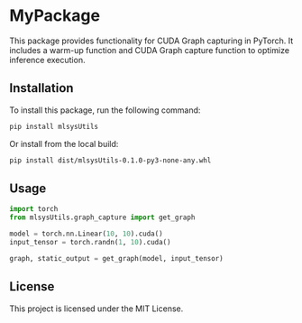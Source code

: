 # MyPackage

This package provides functionality for CUDA Graph capturing in PyTorch. It includes a warm-up function and CUDA Graph capture function to optimize inference execution.

## Installation

To install this package, run the following command:

```sh
pip install mlsysUtils
```

Or install from the local build:

```sh
pip install dist/mlsysUtils-0.1.0-py3-none-any.whl
```

## Usage

```python
import torch
from mlsysUtils.graph_capture import get_graph

model = torch.nn.Linear(10, 10).cuda()
input_tensor = torch.randn(1, 10).cuda()

graph, static_output = get_graph(model, input_tensor)
```

## License

This project is licensed under the MIT License.

